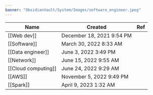 ```yaml
---
banner: "ObsidianVault/System/Images/software_engineer.jpeg"
---
```


|Name|Created|Ref|
|---|---|---|
|[[Web dev]]|December 18, 2021 9:54 PM||
|[[Software]]|March 30, 2022 8:33 AM||
|[[Data engineer]]|June 3, 2022 3:49 PM||
|[[Network]]|June 15, 2022 9:55 AM||
|[[Cloud computing]]|June 24, 2022 9:29 AM||
|[[AWS]]|November 5, 2022 9:49 PM||
|[[Spark]]|April 9, 2023 1:32 AM||